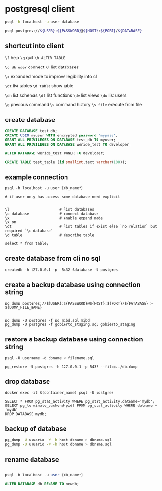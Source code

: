 # postgresql client

```bash
psql -h localhost -u user database

psql postgres://${USER}:${PASSWORD}@${HOST}:${PORT}/${DATABASE}
```
## shortcut into client

`\?`				help
`\q` 				quit
`\h ALTER TABLE`

`\c db user`		connect
`\l` 				list databases

`\x`                expanded mode to improve legibility into cli

`\dt` 				list tables
`\d table` 			show table

`\dn`				list schemas
`\df`				list functions
`\dv`				list views
`\du` 				list users

`\g`				previous command
`\s`				command history
`\s file`			execute from file

## create database

```sql
CREATE DATABASE test_db;
CREATE USER myuser WITH encrypted password 'mypass';
GRANT ALL PRIVILEGES ON DATABASE test_db TO myuser;
GRANT ALL PRIVILEGES ON DATABASE weride_test TO developer;

ALTER DATABASE weride_test OWNER TO developer;
```
```sql
CREATE TABLE test_table (id smallint,text varchar(100));
```


## example connection

```
psql -h localhost -u user [db_name*]

# if user only has access some database need explicit


\l                       # list databases
\c database              # connect database
\x                       # enable expand mode
\x on
\dt                      # list tables if exist else `no relation` but required `\c database`
\d table                 # describe table

select * from table;
```



## create database from cli no sql


```
createdb -h 127.0.0.1 -p  5432 $database -U postgres
```


## create a backup database using connection string

```
pg_dump postgres://${USER}:${PASSWORD}@${HOST}:${PORT}/${DATABASE} > ${DUMP_FILE_NAME}


pg_dump -U postgres -f pg_mibd.sql mibd
pg_dump -U postgres -f gobierto_staging.sql gobierto_staging

```


## restore a backup database using connection string

```
psql -U username -d dbname < filename.sql

pg_restore -U postgres -h 127.0.0.1 -p 5432 --file=../db.dump
```



## drop database

```
docker exec -it $(container_name) psql -U postgres

SELECT * FROM pg_stat_activity WHERE pg_stat_activity.datname='mydb';
SELECT pg_terminate_backend(pid) FROM pg_stat_activity WHERE datname = 'mydb'
DROP DATABASE mydb;
```



## backup of database

```bash
pg_dump -U usuario -W -h host dbname > dbname.sql
pg_dump -U usuario -W -h host dbname > dbname.sql

```



## rename database

```sql

psql -h localhost -u user [db_name*]

ALTER DATABASE db RENAME TO newdb;

```